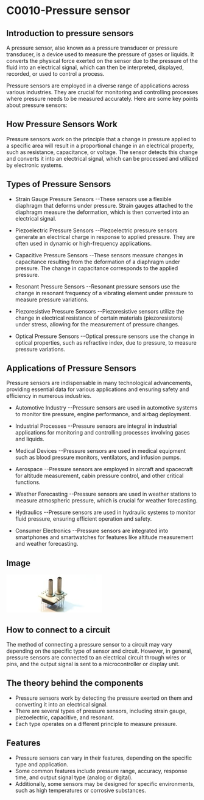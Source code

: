 # C0010-Pressure sensor
## Introduction to pressure sensors 

A pressure sensor, also known as a pressure transducer or pressure transducer, is a device used to measure the pressure of gases or liquids. It converts the physical force exerted on the sensor due to the pressure of the fluid into an electrical signal, which can then be interpreted, displayed, recorded, or used to control a process.

Pressure sensors are employed in a diverse range of applications across various industries. They are crucial for monitoring and controlling processes where pressure needs to be measured accurately. Here are some key points about pressure sensors:

## How Pressure Sensors Work
Pressure sensors work on the principle that a change in pressure applied to a specific area will result in a proportional change in an electrical property, such as resistance, capacitance, or voltage. The sensor detects this change and converts it into an electrical signal, which can be processed and utilized by electronic systems.

## Types of Pressure Sensors

- Strain Gauge Pressure Sensors
--These sensors use a flexible diaphragm that deforms under pressure. Strain gauges attached to the diaphragm measure the deformation, which is then 
  converted into an electrical signal.

- Piezoelectric Pressure Sensors
--Piezoelectric pressure sensors generate an electrical charge in response to applied pressure. They are often used in dynamic or high-frequency applications.

- Capacitive Pressure Sensors
--These sensors measure changes in capacitance resulting from the deformation of a diaphragm under pressure. The change in capacitance corresponds to the 
  applied pressure.

- Resonant Pressure Sensors
--Resonant pressure sensors use the change in resonant frequency of a vibrating element under pressure to measure pressure variations.

- Piezoresistive Pressure Sensors
--Piezoresistive sensors utilize the change in electrical resistance of certain materials (piezoresistors) under stress, allowing for the measurement of 
  pressure changes.

- Optical Pressure Sensors
--Optical pressure sensors use the change in optical properties, such as refractive index, due to pressure, to measure pressure variations.

## Applications of Pressure Sensors

Pressure sensors are indispensable in many technological advancements, providing essential data for various applications and ensuring safety and efficiency in numerous industries.

- Automotive Industry
--Pressure sensors are used in automotive systems to monitor tire pressure, engine performance, and airbag deployment.

- Industrial Processes
--Pressure sensors are integral in industrial applications for monitoring and controlling processes involving gases and liquids.

- Medical Devices
--Pressure sensors are used in medical equipment such as blood pressure monitors, ventilators, and infusion pumps.

- Aerospace
--Pressure sensors are employed in aircraft and spacecraft for altitude measurement, cabin pressure control, and other critical functions.

- Weather Forecasting
--Pressure sensors are used in weather stations to measure atmospheric pressure, which is crucial for weather forecasting.

- Hydraulics
--Pressure sensors are used in hydraulic systems to monitor fluid pressure, ensuring efficient operation and safety.

- Consumer Electronics
--Pressure sensors are integrated into smartphones and smartwatches for features like altitude measurement and weather forecasting.

## Image

![IMG](IMG/IMG.jpg)

## How to connect to a circuit

The method of connecting a pressure sensor to a circuit may vary depending on the specific type of sensor and circuit. However, in general, pressure sensors are connected to an electrical circuit through wires or pins, and the output signal is sent to a microcontroller or display unit.

## The theory behind the components

- Pressure sensors work by detecting the pressure exerted on them and converting it into an electrical signal.
- There are several types of pressure sensors, including strain gauge, piezoelectric, capacitive, and resonant. 
- Each type operates on a different principle to measure pressure.

## Features

- Pressure sensors can vary in their features, depending on the specific type and application. 
- Some common features include pressure range, accuracy, response time, and output signal type (analog or digital).
- Additionally, some sensors may be designed for specific environments, such as high temperatures or corrosive substances.
